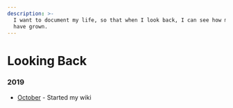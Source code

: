 ```yaml
---
description: >-
  I want to document my life, so that when I look back, I can see how much I
  have grown.
---
```


# Looking Back

### 2019

* [October]() - Started my wiki

